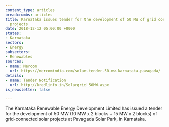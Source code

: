 ```yaml
---
content_type: articles
breadcrumbs: articles
title: Karnataka issues tender for the development of 50 MW of grid connected solar
  projects
date: 2018-12-12 05:00:00 +0000
states:
- Karnataka
sectors:
- Energy
subsectors:
- Renewables
sources:
- name: Mercom
  url: https://mercomindia.com/solar-tender-50-mw-karnataka-pavagada/
details:
- name: Tender Notification
  url: http://kredlinfo.in/Solargrid_50MW.aspx
is_newsletter: false

---
```

The Karnataka Renewable Energy Development Limited has issued a tender for the development of 50 MW (10 MW x 2 blocks + 15 MW x 2 blocks) of grid-connected solar projects at Pavagada Solar Park, in Karnataka.
